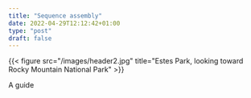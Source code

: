 ```yaml
---
title: "Sequence assembly"
date: 2022-04-29T12:12:42+01:00
type: "post"
draft: false
---
```


{{< figure src="/images/header2.jpg" title="Estes Park, looking toward Rocky Mountain National Park" >}}

A guide